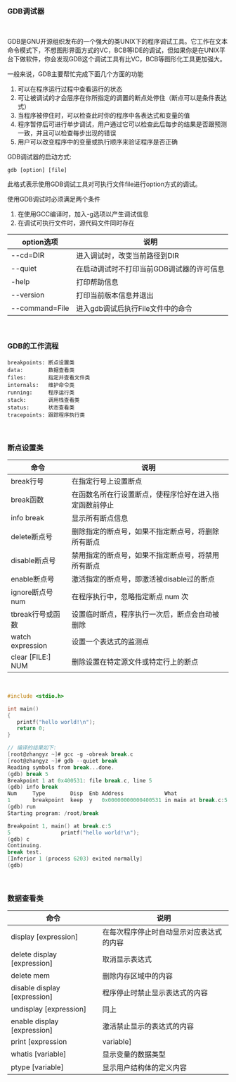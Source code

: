 
### GDB调试器

<br/>

GDB是GNU开源组织发布的一个强大的类UNIX下的程序调试工具。它工作在文本命令模式下，不想图形界面方式的VC，BCB等IDE的调试，但如果你是在UNIX平台下做软件，你会发现GDB这个调试工具有比VC，BCB等图形化工具更加强大。

一般来说，GDB主要帮忙完成下面几个方面的功能

1) 可以在程序运行过程中查看运行的状态
2) 可让被调试的才会层序在你所指定的调置的断点处停住（断点可以是条件表达式）
3) 当程序被停住时，可以检查此时你的程序中各表达式和变量的值
4) 程序暂停后可进行单步调试，用户通过它可以检查此后每步的结果是否跟预测一致，并且可以检查每步出现的错误
5) 用户可以改变程序中的变量或执行顺序来验证程序是否正确

GDB调试器的启动方式:

```shell
gdb [option] [file]
```

此格式表示使用GDB调试工具对可执行文件file进行option方式的调试。

使用GDB调试时必须满足两个条件
1) 在使用GCC编译时，加入-g选项以产生调试信息
2) 在调试可执行文件时，源代码文件同时存在

| option选项 | 说明 |
|------------|-----|
| --cd=DIR    | 进入调试时，改变当前路径到DIR |
| --quiet     | 在启动调试时不打印当前GDB调试器的许可信息 |
| -help       | 打印帮助信息 |
| --version   | 打印当前版本信息并退出 |
| --command=File | 进入gdb调试后执行File文件中的命令 |

<br/>

### GDB的工作流程

```shell
breakpoints: 断点设置类
data:        数据查看类
files:       指定并查看文件类
internals:   维护命令类
running:     程序运行类
stack:       调用栈查看类
status:      状态查看类
tracepoints: 跟踪程序执行类
```

<br/>

### 断点设置类

| 命令 | 说明 |
|------|------|
| break行号 | 在指定行号上设置断点 |
| break函数 | 在函数名所在行设置断点，使程序恰好在进入指定函数前停止 |
| info break | 显示所有断点信息 |
| delete断点号 | 删除指定的断点号，如果不指定断点号，将删除所有断点 |
| disable断点号 | 禁用指定的断点号，如果不指定断点号，将禁用所有断点 |
| enable断点号 | 激活指定的断点号，即激活被disable过的断点 |
| ignore断点号num | 在程序执行中，忽略指定断点 num 次 |
| tbreak行号或函数 | 设置临时断点，程序执行一次后，断点会自动被删除 |
| watch expression | 设置一个表达式的监测点 |
| clear [FILE:] NUM | 删除设置在特定源文件或特定行上的断点 |

<br/>

```c
#include <stdio.h>

int main()
{
   printf("hello world!\n");
   return 0;
}

// 编译的结果如下:
[root@zhangyz ~]# gcc -g -obreak break.c
[root@zhangyz ~]# gdb --quiet break
Reading symbols from break...done.
(gdb) break 5
Breakpoint 1 at 0x400531: file break.c, line 5
(gdb) info break
Num     Type        Disp  Enb Address             What
1       breakpoint  keep  y   0x00000000000400531 in main at break.c:5
(gdb) run
Starting program: /root/break

Breakpoint 1, main() at break.c:5
5                printf("hello world!\n");
(gdb) c
Continuing.
break test.
[Inferior 1 (process 6203) exited normally]
(gdb)
```

<br/>

### 数据查看类

| 命令 | 说明 |
|------|------|
| display [expression] | 在每次程序停止时自动显示对应表达式的内容 |
| delete display [expression] | 取消显示表达式 |
| delete mem | 删除内存区域中的内容 |
| disable display [expression] | 程序停止时禁止显示表达式的内容 |
| undisplay [expression] | 同上 |
| enable display [expression] | 激活禁止显示的表达式的内容 |
| print [expression|variable] | 打印当前表达式或变量的内容 |
| whatis [variable] | 显示变量的数据类型 |
| ptype [variable] | 显示用户结构体的定义内容 |




